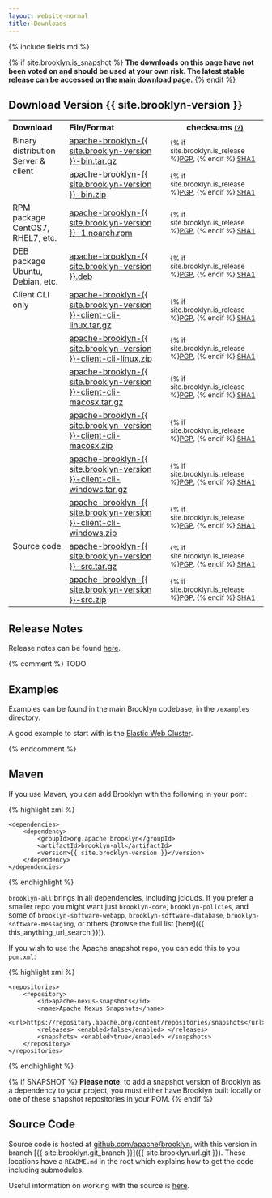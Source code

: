 ```yaml
---
layout: website-normal
title: Downloads
---
```

{% include fields.md %}

{% if site.brooklyn.is_snapshot %}
**The downloads on this page have not been voted on and should be used at your own risk.
The latest stable release can be accessed on the [main download page](/website/download/).**
{% endif %}


## Download Version {{ site.brooklyn-version }}

<table class="table">
  <tr>
	<th style='text-align:left'>Download</th>
	<th style='text-align:left'>File/Format</th>
	<th>checksums <small><a href="/website/download/verify.html" title='Instructions on verifying the integrity of your downloads.{% if site.brooklyn.is_snapshot %} May not be available for SNAPSHOT artifacts.{% endif %}'>(?)</a></small></th>
  </tr>
  <tr>
	<td style='text-align:left;vertical-align:top' rowspan='2'>Binary distribution<br />Server &amp; client</td>
	<td style='text-align:left'><a href='{{ site.brooklyn.download_prefix }}-bin.tar.gz' title='Download TGZ archive'>apache-brooklyn-{{ site.brooklyn-version }}-bin.tar.gz</a></td>
	<td ><small>
	  {% if site.brooklyn.is_release %}<a href='{{ site.brooklyn.hash_download_prefix }}-bin.tar.gz.asc'>PGP</a>, {% endif %}
	  <a href='{{ site.hash_brooklyn.download_prefix }}-bin.tar.gz.sha1'>SHA1</a></small></td>
  </tr>
  <tr>
	<td style='text-align:left'><a href='{{ site.brooklyn.download_prefix }}-bin.zip' title='Download ZIP archive'>apache-brooklyn-{{ site.brooklyn-version }}-bin.zip</a></td>
	<td><small>
	  {% if site.brooklyn.is_release %}<a href='{{ site.brooklyn.hash_download_prefix }}-bin.zip.asc'>PGP</a>, {% endif %}
	  <a href='{{ site.brooklyn.hash_download_prefix }}-bin.zip.sha1'>SHA1</a></small></td>
  </tr>
  <tr>
	<td style='text-align:left;vertical-align:top'>RPM package<br />CentOS7, RHEL7, etc.</td>
	<td style='text-align:left'><a href='{{ site.brooklyn.download_prefix }}-1.noarch.rpm' title='Download RPM package'>apache-brooklyn-{{ site.brooklyn-version }}-1.noarch.rpm</a></td>
	<td><small>
	  {% if site.brooklyn.is_release %}<a href='{{ site.brooklyn.hash_download_prefix }}-1.noarch.rpm.asc'>PGP</a>, {% endif %}
	  <a href='{{ site.brooklyn.hash_download_prefix }}-1.noarch.rpm.sha1'>SHA1</a></small></td>
  </tr>
  <tr>
	<td style='text-align:left;vertical-align:top'>DEB package<br />Ubuntu, Debian, etc.</td>
	<td style='text-align:left'><a href='{{ site.brooklyn.download_prefix }}.deb' title='Download DEB package'>apache-brooklyn-{{ site.brooklyn-version }}.deb</a></td>
	<td><small>
	  {% if site.brooklyn.is_release %}<a href='{{ site.brooklyn.hash_download_prefix }}.deb.asc'>PGP</a>, {% endif %}
	  <a href='{{ site.brooklyn.hash_download_prefix }}.deb.sha1'>SHA1</a></small></td>
  </tr>
  <tr>
	<td style='text-align:left;vertical-align:top' rowspan='6'>Client CLI only</td>
	<td style='text-align:left'><a href='{{ site.brooklyn.download_prefix }}-client-cli-linux.tar.gz' title='Download client CLI linux TGZ archive'>apache-brooklyn-{{ site.brooklyn-version }}-client-cli-linux.tar.gz</a></td>
	<td ><small>
	  {% if site.brooklyn.is_release %}<a href='{{ site.brooklyn.hash_download_prefix }}-client-cli-linux.tar.gz.asc'>PGP</a>, {% endif %}
	  <a href='{{ site.hash_brooklyn.download_prefix }}-client-cli-linux.tar.gz.sha1'>SHA1</a></small></td>
  </tr>
  <tr>
	<td style='text-align:left'><a href='{{ site.brooklyn.download_prefix }}-client-cli-linux.zip' title='Download client CLI linux ZIP archive'>apache-brooklyn-{{ site.brooklyn-version }}-client-cli-linux.zip</a></td>
	<td><small>
	  {% if site.brooklyn.is_release %}<a href='{{ site.brooklyn.hash_download_prefix }}-client-cli-linux.zip.asc'>PGP</a>, {% endif %}
	  <a href='{{ site.brooklyn.hash_download_prefix }}-client-cli-linux.zip.sha1'>SHA1</a></small></td>
  </tr>
  <tr>
	<td style='text-align:left'><a href='{{ site.brooklyn.download_prefix }}-client-cli-macosx.tar.gz' title='Download client CLI macosx TGZ archive'>apache-brooklyn-{{ site.brooklyn-version }}-client-cli-macosx.tar.gz</a></td>
	<td ><small>
	  {% if site.brooklyn.is_release %}<a href='{{ site.brooklyn.hash_download_prefix }}-client-cli-macosx.tar.gz.asc'>PGP</a>, {% endif %}
	  <a href='{{ site.hash_brooklyn.download_prefix }}-client-cli-macosx.tar.gz.sha1'>SHA1</a></small></td>
  </tr>
  <tr>
	<td style='text-align:left'><a href='{{ site.brooklyn.download_prefix }}-client-cli-macosx.zip' title='Download client CLI macosx ZIP archive'>apache-brooklyn-{{ site.brooklyn-version }}-client-cli-macosx.zip</a></td>
	<td><small>
	  {% if site.brooklyn.is_release %}<a href='{{ site.brooklyn.hash_download_prefix }}-client-cli-macosx.zip.asc'>PGP</a>, {% endif %}
	  <a href='{{ site.brooklyn.hash_download_prefix }}-client-cli-macosx.zip.sha1'>SHA1</a></small></td>
  </tr>
  <tr>
	<td style='text-align:left'><a href='{{ site.brooklyn.download_prefix }}-client-cli-windows.tar.gz' title='Download client CLI windows TGZ archive'>apache-brooklyn-{{ site.brooklyn-version }}-client-cli-windows.tar.gz</a></td>
	<td ><small>
	  {% if site.brooklyn.is_release %}<a href='{{ site.brooklyn.hash_download_prefix }}-client-cli-windows.tar.gz.asc'>PGP</a>, {% endif %}
	  <a href='{{ site.hash_brooklyn.download_prefix }}-client-cli-windows.tar.gz.sha1'>SHA1</a></small></td>
  </tr>
  <tr>
	<td style='text-align:left'><a href='{{ site.brooklyn.download_prefix }}-client-cli-windows.zip' title='Download client CLI windows ZIP archive'>apache-brooklyn-{{ site.brooklyn-version }}-client-cli-windows.zip</a></td>
	<td><small>
	  {% if site.brooklyn.is_release %}<a href='{{ site.brooklyn.hash_download_prefix }}-client-cli-windows.zip.asc'>PGP</a>, {% endif %}
	  <a href='{{ site.brooklyn.hash_download_prefix }}-client-cli-windows.zip.sha1'>SHA1</a></small></td>
  </tr>
  <tr>
	<td style='text-align:left;vertical-align:top' rowspan='2'>Source code</td>
	<td style='text-align:left'><a href='{{ site.brooklyn.download_prefix }}-src.tar.gz' title='Download source TGZ archive'>apache-brooklyn-{{ site.brooklyn-version }}-src.tar.gz</a></td>
	<td ><small>
	  {% if site.brooklyn.is_release %}<a href='{{ site.brooklyn.hash_download_prefix }}-src.tar.gz.asc'>PGP</a>, {% endif %}
	  <a href='{{ site.hash_brooklyn.download_prefix }}-src.tar.gz.sha1'>SHA1</a></small></td>
  </tr>
  <tr>
	<td style='text-align:left'><a href='{{ site.brooklyn.download_prefix }}-src.zip' title='Download source ZIP archive'>apache-brooklyn-{{ site.brooklyn-version }}-src.zip</a></td>
	<td><small>
	  {% if site.brooklyn.is_release %}<a href='{{ site.brooklyn.hash_download_prefix }}-src.zip.asc'>PGP</a>, {% endif %}
	  <a href='{{ site.brooklyn.hash_download_prefix }}-src.zip.sha1'>SHA1</a></small></td>
  </tr>
</table>


## Release Notes

Release notes can be found [here](/guide/misc/release-notes.html).

{% comment %}
TODO
<a name="examples"></a>

## Examples

Examples can be found in the main Brooklyn codebase, in the `/examples` directory.

A good example to start with is the [Elastic Web Cluster](/guide/use/examples/webcluster.html).

{% endcomment %}

<a name="maven"></a>

## Maven

If you use Maven, you can add Brooklyn with the following in your pom:

<!-- the comment is included due to a jekyll/highlight bug which
     removes indentation on the first line in a highlight block;
     we want the actual XML indented so you can cut and paste into a pom.xml sensibly -->  
{% highlight xml %}
<!-- include all Brooklyn items in our project -->
    <dependencies>
        <dependency>
            <groupId>org.apache.brooklyn</groupId>
            <artifactId>brooklyn-all</artifactId>
            <version>{{ site.brooklyn-version }}</version>
        </dependency>
    </dependencies>
{% endhighlight %}

`brooklyn-all` brings in all dependencies, including jclouds.
If you prefer a smaller repo you might want just ``brooklyn-core``,  ``brooklyn-policies``, 
and some of ``brooklyn-software-webapp``,  ``brooklyn-software-database``, ``brooklyn-software-messaging``, or others
(browse the full list [here]({{ this_anything_url_search }})).

If you wish to use the Apache snapshot repo, you can add this to you `pom.xml`:

{% highlight xml %}
<!-- include repos for snapshot items and other dependencies -->
    <repositories>
        <repository>
            <id>apache-nexus-snapshots</id>
            <name>Apache Nexus Snapshots</name>
            <url>https://repository.apache.org/content/repositories/snapshots</url>
            <releases> <enabled>false</enabled> </releases>
            <snapshots> <enabled>true</enabled> </snapshots>
        </repository>
    </repositories>
{% endhighlight %}

{% if SNAPSHOT %}
**Please note**: to add a snapshot version of Brooklyn as a dependency to your project, 
you must either have Brooklyn built locally or one of these snapshot repositories in your POM.
{% endif %}


<a name="source"></a>

## Source Code

Source code is hosted at [github.com/apache/brooklyn](http://github.com/apache/brooklyn),
with this version in branch [{{ site.brooklyn.git_branch }}]({{ site.brooklyn.url.git }}).
These locations have a `README.md` in the root which explains how to get the code including
submodules.

Useful information on working with the source is [here](/guide/dev/code).
